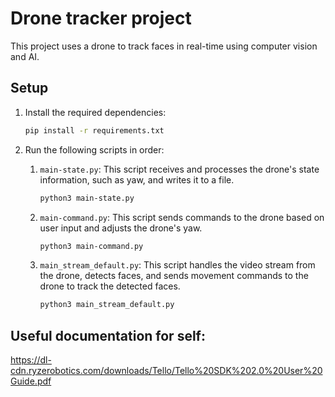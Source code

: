 # Drone tracker project

This project uses a drone to track faces in real-time using computer vision and AI.

## Setup

1. Install the required dependencies:
    ```sh
    pip install -r requirements.txt
    ```

2. Run the following scripts in order:

    1. `main-state.py`: This script receives and processes the drone's state information, such as yaw, and writes it to a file.
        ```sh
        python3 main-state.py
        ```

    2. `main-command.py`: This script sends commands to the drone based on user input and adjusts the drone's yaw.
        ```sh
        python3 main-command.py
        ```

    3. `main_stream_default.py`: This script handles the video stream from the drone, detects faces, and sends movement commands to the drone to track the detected faces.
        ```sh
        python3 main_stream_default.py
        ```

## Useful documentation for self:
https://dl-cdn.ryzerobotics.com/downloads/Tello/Tello%20SDK%202.0%20User%20Guide.pdf
